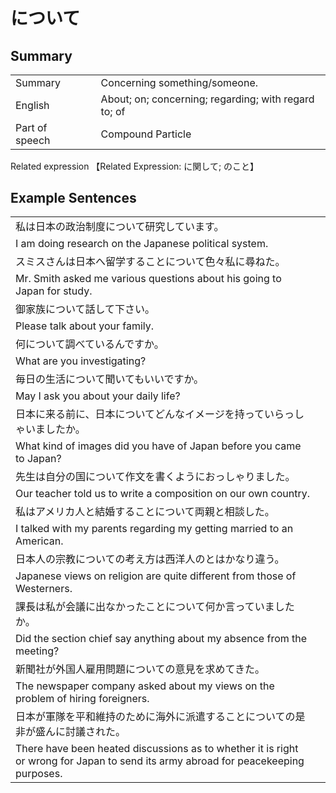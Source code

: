 # について

## Summary

<table><tr>   <td>Summary<td>   <td>Concerning something/someone.</td><tr><tr>   <td>English<td>   <td>About; on; concerning; regarding; with regard to; of</td><tr><tr>   <td>Part of speech<td>   <td>Compound Particle</td><tr></table><tr>   <td>Related expression<td>   <td>【Related Expression: に関して; のこと】</td><tr></table></table>

## Example Sentences

<table><tr><td>私は日本の政治制度について研究しています。<td><tr><tr><td>I am doing research on the Japanese political system.<td><tr><tr><td>スミスさんは日本へ留学することについて色々私に尋ねた。<td><tr><tr><td>Mr. Smith asked me various questions about his going to Japan for study.<td><tr><tr><td>御家族について話して下さい。<td><tr><tr><td>Please talk about your family.<td><tr><tr><td>何について調べているんですか。<td><tr><tr><td>What are you investigating?<td><tr><tr><td>毎日の生活について聞いてもいいですか。<td><tr><tr><td>May I ask you about your daily life?<td><tr><tr><td>日本に来る前に、日本についてどんなイメージを持っていらっしゃいましたか。<td><tr><tr><td>What kind of images did you have of Japan before you came to Japan?<td><tr><tr><td>先生は自分の国について作文を書くようにおっしゃりました。<td><tr><tr><td>Our teacher told us to write a composition on our own country.<td><tr><tr><td>私はアメリカ人と結婚することについて両親と相談した。<td><tr><tr><td>I talked with my parents regarding my getting married to an American.<td><tr><tr><td>日本人の宗教についての考え方は西洋人のとはかなり違う。<td><tr><tr><td>Japanese views on religion are quite different from those of Westerners.<td><tr><tr><td>課長は私が会議に出なかったことについて何か言っていましたか。<td><tr><tr><td>Did the section chief say anything about my absence from the meeting?<td><tr><tr><td>新聞社が外国人雇用問題についての意見を求めてきた。<td><tr><tr><td>The newspaper company asked about my views on the problem of hiring foreigners.<td><tr><tr><td>日本が軍隊を平和維持のために海外に派遣することについての是非が盛んに討議された。<td><tr><tr><td>There have been heated discussions as to whether it is right or wrong for Japan to send its army abroad for peacekeeping purposes.<td><tr></table>

